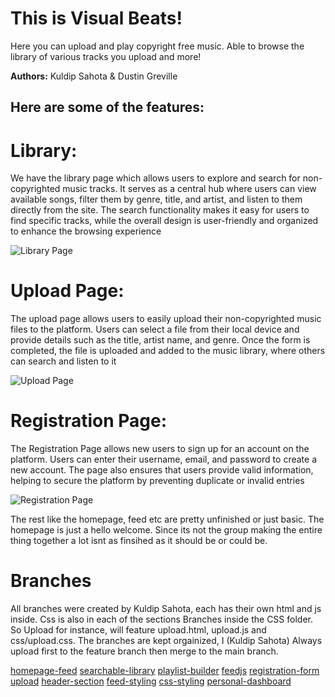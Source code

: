 # This is Visual Beats!

Here you can upload and play copyright free music. Able to browse the library of various tracks you upload and more!

**Authors:** Kuldip Sahota & Dustin Greville

## Here are some of the features: 

# Library:

We have the library page which allows users to explore and search for non-copyrighted music tracks. It serves as a central hub where users can view available songs, filter them by genre, title, and artist, and listen to them directly from the site. The search functionality makes it easy for users to find specific tracks, while the overall design is user-friendly and organized to enhance the browsing experience

![Library Page](https://gyazo.com/14bfc1adec3fb137036d2566642693ec.png?raw=true)

# Upload Page:

The upload page allows users to easily upload their non-copyrighted music files to the platform. Users can select a file from their local device and provide details such as the title, artist name, and genre. Once the form is completed, the file is uploaded and added to the music library, where others can search and listen to it

![Upload Page](https://gyazo.com/dd39745b4079ab44284bf70212b7f900.png?raw=true)

# Registration Page:

The Registration Page allows new users to sign up for an account on the platform. Users can enter their username, email, and password to create a new account. The page also ensures that users provide valid information, helping to secure the platform by preventing duplicate or invalid entries

![Registration Page](https://gyazo.com/06ec5245a6a60defc705690e3b0f1314.png?raw=true)

The rest like the homepage, feed etc are pretty unfinished or just basic. The homepage is just a hello welcome. Since its not the group making the entire thing together a lot isnt as finsihed as it should be or could be.


# Branches

All branches were created by Kuldip Sahota, each has their own html and js inside. Css is also in each of the sections Branches inside the CSS folder. So Upload for instance, will feature upload.html, upload.js and css/upload.css. The branches are kept orgainized, I (Kuldip Sahota) Always upload first to the feature branch then merge to the main branch. 

[homepage-feed](https://github.com/dustingreville/group-project/tree/feature/homepage-feed)
[searchable-library](https://github.com/dustingreville/group-project/tree/feature/searchable-library)
[playlist-builder](https://github.com/dustingreville/group-project/tree/feature/playlist-builder)
[feedjs](https://github.com/dustingreville/group-project/tree/feature/feedjs)
[registration-form](https://github.com/dustingreville/group-project/tree/feature/registration-form)
[upload](https://github.com/dustingreville/group-project/tree/feature/upload)
[header-section](https://github.com/dustingreville/group-project/tree/feature/header-section)
[feed-styling](https://github.com/dustingreville/group-project/tree/feature/feed-styling)
[css-styling](https://github.com/dustingreville/group-project/tree/feature/css-styling)
[personal-dashboard](https://github.com/dustingreville/group-project/tree/feature/personal-dashboard)
